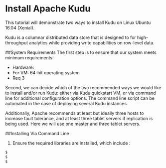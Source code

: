 # Install Apache Kudu
This tutorial will demonstrate two ways to install Kudu on Linux Ubuntu 16.04 (Xenial).

Kudu is a columnar distributed data store that is designed to for high-throughput analytics while providing write capabilities on row-level data.

##System Requirements
The first step is to ensure that our system meets minimum requirements:

- Hardware: 
- For VM: 64-bit operating system
- Req 3

Second, we can decide which of the two recommended ways we would like to install and/or run Kudu: either via Kudu quickstart VM, or via command line for additional configuration options. The command line script can be automated in the case of deploying several Kudu instances.

Additionally, Apache recommends at least but ideally three hosts to increase fault tolerance, and at least three tablet servers if replication is being used. Here we will use one master and three tablet servers. 

##Installing Via Command Line

1. Ensure the required libraries are installed, which include :
```sh
$
$
$

```
